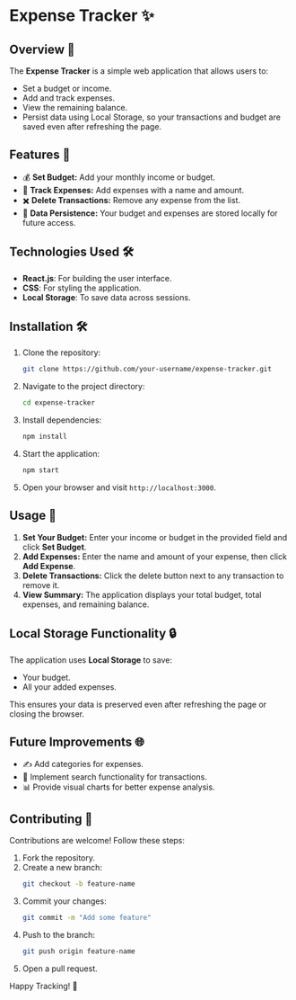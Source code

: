 # Expense Tracker ✨

## Overview 🚀
The **Expense Tracker** is a simple web application that allows users to:
- Set a budget or income.
- Add and track expenses.
- View the remaining balance.
- Persist data using Local Storage, so your transactions and budget are saved even after refreshing the page.

## Features 🌟
- 💰 **Set Budget:** Add your monthly income or budget.
- 📅 **Track Expenses:** Add expenses with a name and amount.
- ✖️ **Delete Transactions:** Remove any expense from the list.
- 💾 **Data Persistence:** Your budget and expenses are stored locally for future access.

## Technologies Used 🛠️
- **React.js**: For building the user interface.
- **CSS**: For styling the application.
- **Local Storage**: To save data across sessions.

## Installation 🛠️
1. Clone the repository:
   ```bash
   git clone https://github.com/your-username/expense-tracker.git
   ```
2. Navigate to the project directory:
   ```bash
   cd expense-tracker
   ```
3. Install dependencies:
   ```bash
   npm install
   ```
4. Start the application:
   ```bash
   npm start
   ```
5. Open your browser and visit `http://localhost:3000`.

## Usage 🔎
1. **Set Your Budget:** Enter your income or budget in the provided field and click **Set Budget**.
2. **Add Expenses:** Enter the name and amount of your expense, then click **Add Expense**.
3. **Delete Transactions:** Click the delete button next to any transaction to remove it.
4. **View Summary:** The application displays your total budget, total expenses, and remaining balance.

## Local Storage Functionality 🔒
The application uses **Local Storage** to save:
- Your budget.
- All your added expenses.

This ensures your data is preserved even after refreshing the page or closing the browser.

## Future Improvements 🌐
- ✍️ Add categories for expenses.
- 🔎 Implement search functionality for transactions.
- 📊 Provide visual charts for better expense analysis.

## Contributing 🤝
Contributions are welcome! Follow these steps:
1. Fork the repository.
2. Create a new branch:
   ```bash
   git checkout -b feature-name
   ```
3. Commit your changes:
   ```bash
   git commit -m "Add some feature"
   ```
4. Push to the branch:
   ```bash
   git push origin feature-name
   ```
5. Open a pull request.

Happy Tracking! 🎉

